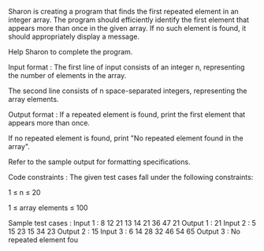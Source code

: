 ﻿﻿Sharon is creating a program that finds the first repeated element in an integer array. The program should efficiently identify the first element that appears more than once in the given array. If no such element is found, it should appropriately display a message.



Help Sharon to complete the program.

Input format :
The first line of input consists of an integer n, representing the number of elements in the array.

The second line consists of n space-separated integers, representing the array elements.

Output format :
If a repeated element is found, print the first element that appears more than once.

If no repeated element is found, print "No repeated element found in the array".



Refer to the sample output for formatting specifications.

Code constraints :
The given test cases fall under the following constraints:

1 ≤ n ≤ 20

1 ≤ array elements ≤ 100

Sample test cases :
Input 1 :
8
12 21 13 14 21 36 47 21
Output 1 :
21
Input 2 :
5
15 23 15 34 23
Output 2 :
15
Input 3 :
6
14 28 32 46 54 65
Output 3 :
No repeated element fou
